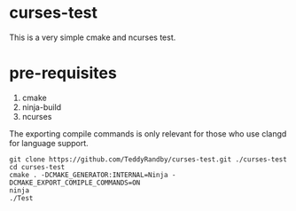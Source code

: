 # curses-test

This is a very simple cmake and ncurses test.

# pre-requisites
  1. cmake
  2. ninja-build
  3. ncurses
  
The exporting compile commands is only relevant for those who use clangd for language support.

```
git clone https://github.com/TeddyRandby/curses-test.git ./curses-test
cd curses-test
cmake . -DCMAKE_GENERATOR:INTERNAL=Ninja -DCMAKE_EXPORT_COMIPLE_COMMANDS=ON
ninja
./Test
```
